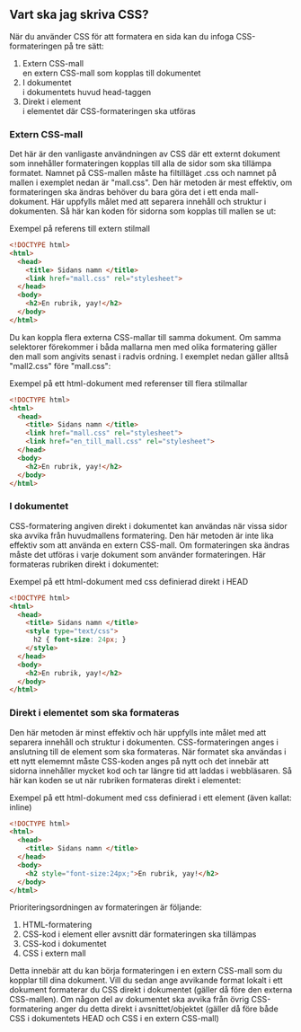 ## Vart ska jag skriva CSS?

När du använder CSS för att formatera en sida kan du infoga CSS-formateringen på tre sätt:

1. Extern CSS-mall  
en extern CSS-mall som kopplas till dokumentet
2. I dokumentet  
i dokumentets huvud head-taggen
3. Direkt i element  
i elementet där CSS-formateringen ska utföras

### Extern CSS-mall

Det här är den vanligaste användningen av CSS där ett externt dokument som innehåller formateringen kopplas till alla de
sidor som ska tillämpa formatet. Namnet på CSS-mallen måste ha filtilläget .css och namnet på mallen i exemplet nedan är
"mall.css".
Den här metoden är mest effektiv, om formateringen ska ändras behöver du bara göra det i ett enda mall-dokument.
Här uppfylls målet med att separera innehåll och struktur i dokumenten.
Så här kan koden för sidorna som kopplas till mallen se ut:

Exempel på referens till extern stilmall

```html
<!DOCTYPE html>
<html>
  <head>
    <title> Sidans namn </title>
    <link href="mall.css" rel="stylesheet">
  </head>
  <body>
    <h2>En rubrik, yay!</h2>
  </body>
</html>
```

Du kan koppla flera externa CSS-mallar till samma dokument. Om samma selektorer förekommer i båda
mallarna men med olika formatering gäller den mall som angivits senast i radvis ordning. I exemplet nedan
gäller alltså "mall2.css" före "mall.css":

Exempel på ett html-dokument med referenser till flera stilmallar

```html
<!DOCTYPE html>
<html>
  <head>
    <title> Sidans namn </title>
    <link href="mall.css" rel="stylesheet">
    <link href="en_till_mall.css" rel="stylesheet">
  </head>
  <body>
    <h2>En rubrik, yay!</h2>
  </body>
</html>
```

### I dokumentet

CSS-formatering angiven direkt i dokumentet kan användas när vissa sidor ska avvika från
huvudmallens formatering. Den här metoden är inte lika effektiv som att använda en extern CSS-mall.
Om formateringen ska ändras måste det utföras i varje dokument som använder formateringen.
Här formateras rubriken direkt i dokumentet:

Exempel på ett html-dokument med css definierad direkt i HEAD

```html
<!DOCTYPE html>
<html>
  <head>
    <title> Sidans namn </title>
    <style type="text/css">
      h2 { font-size: 24px; }
    </style>
  </head>
  <body>
    <h2>En rubrik, yay!</h2>
  </body>
</html>
```

### Direkt i elementet som ska formateras

Den här metoden är minst effektiv och här uppfylls inte målet med att separera innehåll och
struktur i dokumenten. CSS-formateringen anges i anslutning till de element som ska formateras.
När formatet ska användas i ett nytt elememnt måste CSS-koden anges på nytt och det innebär att sidorna
innehåller mycket kod och tar längre tid att laddas i webbläsaren.
Så här kan koden se ut när rubriken formateras direkt i elementet:

Exempel på ett html-dokument med css definierad i ett element (även kallat: inline)

```html
<!DOCTYPE html>
<html>
  <head>
    <title> Sidans namn </title>
  </head>
  <body>
    <h2 style="font-size:24px;">En rubrik, yay!</h2>
  </body>
</html>
```

Prioriteringsordningen av formateringen är följande:

1. HTML-formatering
2. CSS-kod i element eller avsnitt där formateringen ska tillämpas
3. CSS-kod i dokumentet
4. CSS i extern mall

Detta innebär att du kan börja formateringen i en extern CSS-mall som du kopplar till dina dokument.
Vill du sedan ange avvikande format lokalt i ett dokument formaterar du CSS direkt i dokumentet
(gäller då före den externa CSS-mallen). Om någon del av dokumentet ska avvika från övrig CSS-formatering
anger du detta direkt i avsnittet/objektet (gäller då före både CSS i dokumentets HEAD och CSS i en extern
CSS-mall)
